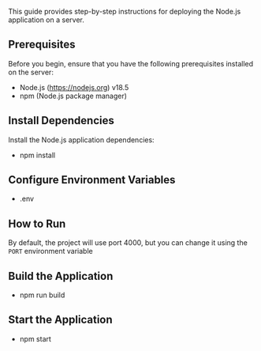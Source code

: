 This guide provides step-by-step instructions for deploying the Node.js application on a server.

## Prerequisites

Before you begin, ensure that you have the following prerequisites installed on the server:

- Node.js (https://nodejs.org) v18.5
- npm (Node.js package manager)

## Install Dependencies

Install the Node.js application dependencies:

- npm install

## Configure Environment Variables

- .env

## How to Run

By default, the project will use port 4000, but you can change it using the `PORT` environment variable

## Build the Application

- npm run build

## Start the Application

- npm start
